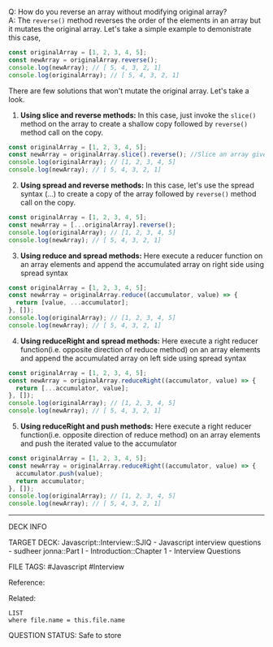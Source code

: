Q: How do you reverse an array without modifying original array?  
A: The `reverse()` method reverses the order of the elements in an array but it mutates the original array. Let's take a simple example to demonistrate this case,
```javascript
const originalArray = [1, 2, 3, 4, 5];
const newArray = originalArray.reverse();
console.log(newArray); // [ 5, 4, 3, 2, 1]
console.log(originalArray); // [ 5, 4, 3, 2, 1]
```
There are few solutions that won't mutate the original array. Let's take a look.
1. **Using slice and reverse methods:**
   In this case, just invoke the `slice()` method on the array to create a shallow copy followed by `reverse()` method call on the copy.
```javascript
const originalArray = [1, 2, 3, 4, 5];
const newArray = originalArray.slice().reverse(); //Slice an array gives a new copy
console.log(originalArray); // [1, 2, 3, 4, 5]
console.log(newArray); // [ 5, 4, 3, 2, 1]
```
2. **Using spread and reverse methods:**
   In this case, let's use the spread syntax (...) to create a copy of the array followed by `reverse()` method call on the copy.
```javascript
const originalArray = [1, 2, 3, 4, 5];
const newArray = [...originalArray].reverse();
console.log(originalArray); // [1, 2, 3, 4, 5]
console.log(newArray); // [ 5, 4, 3, 2, 1]
```
3. **Using reduce and spread methods:**
   Here execute a reducer function on an array elements and append the accumulated array on right side using spread syntax
```javascript
const originalArray = [1, 2, 3, 4, 5];
const newArray = originalArray.reduce((accumulator, value) => {
  return [value, ...accumulator];
}, []);
console.log(originalArray); // [1, 2, 3, 4, 5]
console.log(newArray); // [ 5, 4, 3, 2, 1]
```
4. **Using reduceRight and spread methods:**
   Here execute a right reducer function(i.e. opposite direction of reduce method) on an array elements and append the accumulated array on left side using spread syntax
```javascript
const originalArray = [1, 2, 3, 4, 5];
const newArray = originalArray.reduceRight((accumulator, value) => {
  return [...accumulator, value];
}, []);
console.log(originalArray); // [1, 2, 3, 4, 5]
console.log(newArray); // [ 5, 4, 3, 2, 1]
```
5. **Using reduceRight and push methods:**
   Here execute a right reducer function(i.e. opposite direction of reduce method) on an array elements and push the iterated value to the accumulator
```javascript
const originalArray = [1, 2, 3, 4, 5];
const newArray = originalArray.reduceRight((accumulator, value) => {
  accumulator.push(value);
  return accumulator;
}, []);
console.log(originalArray); // [1, 2, 3, 4, 5]
console.log(newArray); // [ 5, 4, 3, 2, 1]
```
<!--ID: 1693596683047-->

---

DECK INFO

TARGET DECK: Javascript::Interview::SJIQ - Javascript interview questions - sudheer jonna::Part I - Introduction::Chapter 1 - Interview Questions

FILE TAGS: #Javascript #Interview

Reference:

Related:

```dataview
LIST
where file.name = this.file.name
```

QUESTION STATUS: Safe to store